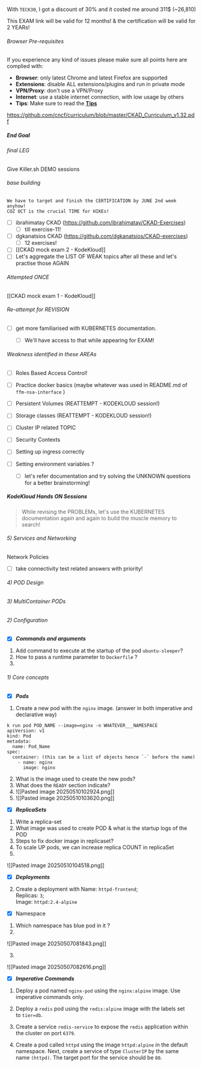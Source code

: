 With `TECK30`, I got a discount of 30% and it costed me around 311$ (~26,810)

This EXAM link will be valid for 12 months! 
& the certification will be valid for 2 YEARs!

###### Browser Pre-requisites
If you experience any kind of issues please make sure all points here are complied with:

- **Browser**: only latest Chrome and latest Firefox are supported
- **Extensions**: disable ALL extensions/plugins and run in private mode
- **VPN/Proxy**: don't use a VPN/Proxy
- **Internet**: use a stable internet connection, with low usage by others
- **Tips**: Make sure to read the [**Tips**](https://killer.sh/attendee/506ef10e-94d2-436b-aad4-c13f486dfdf4/tips)

https://github.com/cncf/curriculum/blob/master/CKAD_Curriculum_v1.32.pdf

##### End Goal 
###### final LEG
Give Killer.sh DEMO sessions 
###### base building
```
We have to target and finish the CERTIFICATION by JUNE 2nd week anyhow! 
COZ OCT is the crucial TIME for HIKEs!
```

- [ ] ibrahimatay CKAD (https://github.com/ibrahimatay/CKAD-Exercises)
	- [ ] till exercise-11!

- [ ] dgkanatsios CKAD (https://github.com/dgkanatsios/CKAD-exercises)
	- [ ] 12 exercises!

- [ ] [[CKAD mock exam 2 - KodeKloud]]
- [ ] Let's aggregate the LIST OF WEAK topics after all these and let's practise those AGAIN

###### Attempted ONCE 
[[CKAD mock exam 1 - KodeKloud]]

###### Re-attempt for REVISION
- [ ] get more familiarised with KUBERNETES documentation.
	- [ ] We'll have access to that while appearing for EXAM! 


###### Weakness identified in these AREAs
- [ ] Roles Based Access Control!
- [ ] Practice docker basics (maybe whatever was used in README.md of `ffm-nsa-interface` )
- [ ] Persistent Volumes (REATTEMPT - KODEKLOUD session!)
- [ ] Storage classes (REATTEMPT - KODEKLOUD session!)

- [ ] Cluster IP related TOPIC
- [ ] Security Contexts
- [ ] Setting up ingress correctly 

- [ ] Setting environment variables ? 
	- [ ] let's refer documentation and try solving the UNKNOWN questions for a better brainstorming!


##### KodeKloud Hands ON Sessions 
>While revising the PROBLEMs, let's use the KUBERNETES documentation again and again to build the muscle memory to search! 

###### 5) Services and Networking
Network Policies 
- [ ] take connectivity test related answers with priority! 
###### 4) POD Design 
###### 3) MultiContainer PODs
###### 2) Configuration

- [x] ***Commands and arguments***
1) Add command to execute at the startup of the pod `ubuntu-sleeper`?
2) How to pass a runtime parameter to `Dockerfile` ?
3) 
###### 1) Core concepts
- [x] ***Pods***
1) Create a new pod with the `nginx` image. (answer in both imperative and declarative way)
```
k run pod POD_NAME --image=nginx -n WHATEVER___NAMESPACE
apiVersion: v1
kind: Pod
metadata:
  name: Pod_Name
spec: 
  container: (this can be a list of objects hence `-` before the name)
    - name: nginx
      image: nginx
```

2) What is the image used to create the new pods?
3) What does the `READY` section indicate? 
4) ![[Pasted image 20250510102924.png]]
5) ![[Pasted image 20250510103620.png]]

- [x] ***ReplicaSets***
1) Write a replica-set
2) What image was used to create POD & what is the startup logs of the POD
3) Steps to fix docker image in replicaset?
4) To scale UP pods, we can increase replica COUNT in replicaSet
5) 
![[Pasted image 20250510104518.png]]
- [x] ***Deployments***
2) Create a deployment with 
Name: `httpd-frontend`;  
Replicas: `3`;  
Image: `httpd:2.4-alpine`

- [x] Namespace
1) Which namespace has blue pod in it ? 
2) 
![[Pasted image 20250507081843.png]]

3) 
![[Pasted image 20250507082616.png]]

- [x] ***Imperative Commands***

1) Deploy a pod named `nginx-pod` using the `nginx:alpine` image.
Use imperative commands only.

2) Deploy a `redis` pod using the `redis:alpine` image with the labels set to `tier=db`.

3) Create a service `redis-service` to expose the `redis` application within the cluster on port `6379`.

4) Create a pod called `httpd` using the image `httpd:alpine` in the default namespace. Next, create a service of type `ClusterIP` by the same name `(httpd)`. The target port for the service should be `80`.


